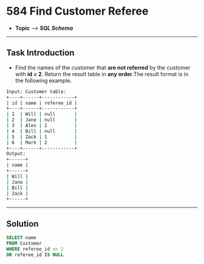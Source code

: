 # 584 Find Customer Referee
* **Topic** --> **_SQL Schema_** 

---
## Task Introduction 
* Find the names of the customer that **are not referred** by the customer with **id = 2**. Return the result table in **any order**.The result format is in the following example.

```sh
Input: Customer table:
+----+------+------------+
| id | name | referee_id |
+----+------+------------+
| 1  | Will | null       |
| 2  | Jane | null       |
| 3  | Alex | 2          |
| 4  | Bill | null       |
| 5  | Zack | 1          |
| 6  | Mark | 2          |
+----+------+------------+
Output: 
+------+
| name |
+------+
| Will |
| Jane |
| Bill |
| Zack |
+------+
```

---
## Solution
```SQL
SELECT name
FROM Customer
WHERE referee_id <> 2
OR referee_id IS NULL
```
